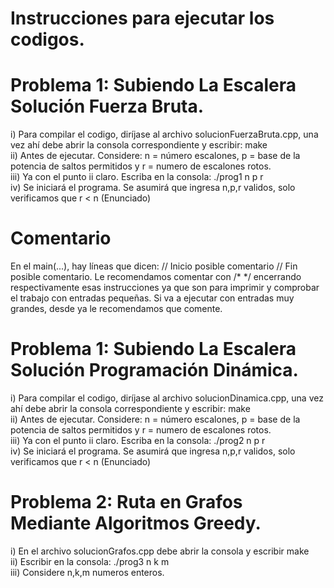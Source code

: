 # Instrucciones para ejecutar los codigos.

# Problema 1: Subiendo La Escalera Solución Fuerza Bruta.  
i) Para compilar el codigo, diríjase al archivo solucionFuerzaBruta.cpp, una vez ahí debe abrir la consola correspondiente y escribir: make  
ii) Antes de ejecutar. Considere: n = número escalones, p = base de la potencia de saltos permitidos y r = numero de escalones rotos.   
iii) Ya con el punto ii claro. Escriba en la consola: ./prog1 n p r  
iv) Se iniciará el programa. Se asumirá que ingresa n,p,r validos, solo verificamos que r < n (Enunciado)  
# Comentario   
En el main(...), hay líneas que dicen: // Inicio posible comentario // Fin posible comentario. Le recomendamos comentar con /*  */ encerrando 
respectivamente esas instrucciones ya que son para imprimir y comprobar el trabajo con entradas pequeñas. Si va a ejecutar con entradas muy grandes, desde ya le
recomendamos que comente.  


# Problema 1: Subiendo La Escalera Solución Programación Dinámica.  
i) Para compilar el codigo, diríjase al archivo solucionDinamica.cpp, una vez ahí debe abrir la consola correspondiente y escribir: make  
ii) Antes de ejecutar. Considere: n = número escalones, p = base de la potencia de saltos permitidos y r = numero de escalones rotos.   
iii) Ya con el punto ii claro. Escriba en la consola: ./prog2 n p r  
iv) Se iniciará el programa. Se asumirá que ingresa n,p,r validos, solo verificamos que r < n (Enunciado)   
  
# Problema 2: Ruta en Grafos Mediante Algoritmos Greedy.  

i) En el archivo solucionGrafos.cpp debe abrir la consola y escribir make  
ii) Escribir en la consola: ./prog3 n k m  
iii) Considere n,k,m numeros enteros.  
  
 
 
